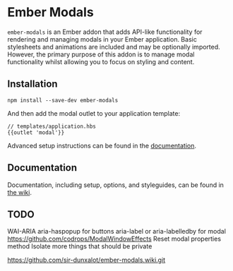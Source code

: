 # Ember Modals

`ember-modals` is an Ember addon that adds API-like functionality for rendering and managing modals in your Ember application. Basic stylesheets and animations are included and may be optionally imported. However, the primary purpose of this addon is to manage modal functionality whilst allowing you to focus on styling and content.


## Installation

```
npm install --save-dev ember-modals
```

And then add the modal outlet to your application template:

```
// templates/application.hbs
{{outlet 'modal'}}
```

Advanced setup instructions can be found in the [documentation](https://github.com/sir-dunxalot/ember-modals/wiki).


## Documentation

Documentation, including setup, options, and styleguides, can be found in [the wiki](https://github.com/sir-dunxalot/ember-modals/wiki).


## TODO

WAI-ARIA
aria-haspopup for buttons
aria-label or aria-labelledby for modal
https://github.com/codrops/ModalWindowEffects
Reset modal properties method
Isolate more things that should be private

https://github.com/sir-dunxalot/ember-modals.wiki.git
